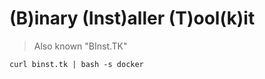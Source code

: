 # (B)inary (Inst)aller (T)ool(k)it 

> Also known "BInst.TK"

```shell
curl binst.tk | bash -s docker
```
